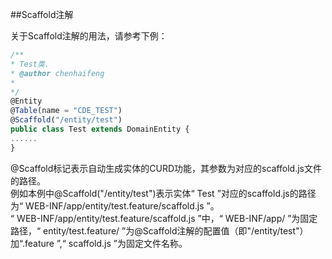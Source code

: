 ##Scaffold注解

关于Scaffold注解的用法，请参考下例：

```javascript
/**
* Test类.
* @author chenhaifeng
*
*/
@Entity
@Table(name = "CDE_TEST")
@Scaffold("/entity/test")
public class Test extends DomainEntity {
......
}
```

@Scaffold标记表示自动生成实体的CURD功能，其参数为对应的scaffold.js文件的路径。<br />
例如本例中@Scaffold("/entity/test")表示实体“ Test ”对应的scaffold.js的路径为“ WEB-INF/app/entity/test.feature/scaffold.js ”。<br />
“ WEB-INF/app/entity/test.feature/scaffold.js ”中，“ WEB-INF/app/ ”为固定路径，“ entity/test.feature/ ”为@Scaffold注解的配置值（即"/entity/test"）加“.feature ”,“ scaffold.js ”为固定文件名称。

